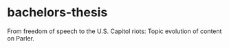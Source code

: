 # bachelors-thesis
From freedom of speech to the U.S. Capitol riots: Topic evolution of content on Parler.
